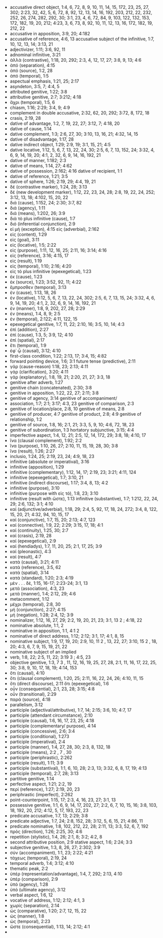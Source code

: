 - accusative direct object, 1:4, 6, 72, 8, 9, 10, 11, 14, 15, 172, 23, 25, 27, 302; 2:23, 32, 42, 5, 6, 72, 8, 92, 12, 13, 14, 16, 192, 203, 212, 22, 232, 252, 26, 274, 282, 292, 30; 3:1, 23, 4, 6, 72, 84, 9, 103, 122, 132, 153, 172, 182, 19, 20, 212; 4:23, 3, 6, 73, 8, 92, 10, 11, 12, 13, 16, 172, 182, 19, 212, 22
- accusative in apposition, 3:9, 20; 4:182
- accusative of reference, 4:6, 13 accusative subject of the infinitive, 1:7, 10, 12, 13, 14; 3:13, 21
- adjectivizer, 1:11; 3:6, 92, 11
- adnominal infinitive, 3:21
- ἀλλὰ (contrastive), 1:18, 20, 292; 2:3, 4, 12, 17, 27; 3:8, 9, 13; 4:6
- ἀπό (separation), 4:15
- ἀπό (source), 1:2, 28
- ἀπό (temporal), 1:5
- aspectual emphasis, 1:21, 25; 2:17
- asyndeton, 3:5, 7; 4:4, 5
- attributed genitive, 1:22; 3:8
- attributive genitive, 2:7; 3:212; 4:18
- ἄχρι (temporal), 1:5, 6 
- chiasm, 1:16; 2:29; 3:4, 9; 4:9
- complement in double accusative, 2:32, 62, 20, 292; 3:72, 8, 172, 18 
- crasis, 2:19, 28 
- dative of advantage, 1:2, 7, 19, 22, 27; 3:12, 7; 4:18, 20
- dative of cause, 1:14
- dative complement, 1:3; 2:6, 27, 30; 3:10, 13, 16, 21; 4:32, 14, 15
- dative of disadvantage, 1:17, 28
- dative indirect object, 1:29; 2:9, 19; 3:1, 15, 21; 4:5
- dative locative, 1:12, 5, 6, 7, 13, 22, 24, 30; 2:5, 6, 7, 13, 152, 24; 3:32, 4, 6, 9, 14, 19, 20; 4:1, 2, 32, 6, 9, 14, 16, 192, 21
- dative of manner, 1:182; 2:3
- dative of means, 1:14, 27; 4:62
- dative of possession, 2:162; 4:16 dative of recipient, 1:1
- dative of reference, 1:21; 3:5
- dative of sphere, 1:26; 2:19, 29; 4:4, 19, 21
- δέ (contrastive marker), 1:24, 28; 3:13
- δέ (new development marker), 1:12, 22, 23, 24, 28; 2:8, 19, 22, 24, 252; 3:12, 13, 18; 4:102, 15, 20, 22
- διά (cause), 1:152, 24; 2:30; 3:7, 82
- διά (agency), 1:11
- διά (means), 1:202, 26; 3:9
- διὰ τὸ plus infinitive (cause), 1:7 
- διό (inferential conjunction), 2:9 
- εἰ μή (exception), 4:15 εἰς (adverbial), 2:162
- εἰς (content), 1:29
- εἰς (goal), 3:11
- εἰς (locative), 1:5; 2:22
- εἰς (purpose), 1:11, 12, 16, 25; 2:11, 16; 3:14; 4:16
- εἰς (reference), 3:16; 4:15, 17
- εἰς (result), 1:19
- εἰς (temporal), 1:10; 2:16; 4:20
- εἰς τὸ plus infinitive (epexegetical), 1:23
- ἐκ (cause), 1:23
- ἐκ (source), 1:23; 3:52, 92, 11; 4:22
- ἔμπροσθεν (temporal), 3:13
- ἐν (cause), 1:13, 18, 26
- ἐν (locative), 1:12, 5, 6, 7, 13, 22, 24, 302; 2:5, 6, 7, 13, 15, 24; 3:32, 4, 6, 9, 14, 19, 20; 4:1, 2, 32, 6, 9, 14, 16, 192, 21
- ἐν (manner), 1:8, 9, 202, 27, 28; 2:29
- ἐν (means), 1:4, 8, 9; 2:5
- ἐν (temporal), 2:122; 4:11, 122, 15
- epexegetical genitive, 1:7, 11, 22; 2:10, 16; 3:5, 10, 14; 4:3
- ἐπί (addition), 2:27
- ἐπί (cause), 1:3, 5; 3:9, 12; 4:10
- ἐπί (spatial), 2:17
- ἔτι (temporal), 1:9
- ἐφ᾽ ᾧ (causal), 3:12; 4:10 
- first-class condition, 1:22; 2:13, 17; 3:4, 15; 4:82
- forward pointing device, 1:6; 3:1 future tense (predictive), 2:11 
- γάρ (cause-reason) 1:18, 23; 2:13; 4:11
- γάρ (clarification), 3:20; 4:11
- γάρ (explanatory), 1:8, 19, 21; 2:20, 21, 27; 3:3, 18
- genitive after adverb, 1:27 
- genitive chain (concatenated), 2:30; 3:8
- genitive in apposition, 1:22, 22, 27; 2:11; 3:8
- genitive of agency, 3:14 genitive of accompaniment/
-    association, 1:7; 2:1; 3:17; 4:3, 23 genitive of comparison, 2:3
- genitive of location/place, 2:8, 10 genitive of means, 2:8
- genitive of producer, 4:7 genitive of product, 2:8; 4:9 genitive of relationship, 1:2
- genitive of source, 1:8, 16; 2:1, 21; 3:3, 5, 9, 10; 4:6, 72, 18, 23
- genitive of subordination, 1:3 hortatory subjunctive, 3:15; 4:4
- imperfective aspect, 1:4, 12, 21; 2:5, 12, 14, 172, 29; 3:8, 18; 4:10, 17
- ἵνα (clausal complement), 1:92; 2:2
- ἵνα (purpose), 1:10, 26, 27; 2:10, 11, 15, 19, 28, 30; 3:8
- ἵνα (result), 1:26; 2:27
- inclusio, 1:24, 25; 2:19, 23, 24; 4:9, 18, 23
- infinitive (absolute or imperatival), 3:16
- infinitive (apposition), 1:29
- infinitive  (complementary), 1:12, 14, 17; 2:19, 23; 3:21; 4:11, 124
- infinitive (epexegetical), 1:7; 3:10, 21
- infinitive (indirect discourse), 1:17; 3:4, 8, 13; 4:2
- infinitive (purpose), 3:10
- infinitive (purpose with εἰς τό), 1:8, 23; 3:10
- infinitive (result with ὥστε), 1:13 infinitive (substantive), 1:7; 1:212, 22, 24, 29; 2:6, 132; 3:1; 4:10 
- καί (adjunctive/adverbial), 1:18, 29; 2:4, 5, 92, 17, 18, 24, 272; 3:4, 8, 122, 15, 20, 21; 4:32, 94, 10, 15, 17
- καί (conjunctive), 1:7, 15, 20; 2:13; 4:7, 123
- καί (connective), 1:9, 22; 2:29; 3:15, 17, 18; 4:1
- καί (continuity), 1:25, 30; 2:7
- καί (crasis), 2:19, 28
- καί (epexegetical), 2:9
- καί (hendiadys), 1:7, 11, 20, 25; 2:1, 17, 25; 3:9
- καί (pleonastic), 4:3
- καί (result), 4:7
- κατά (causal), 3:21; 4:11
- κατά (reference), 3:5, 62
- κατά (spatial), 3:14
- κατά (standard), 1:20; 2:3; 4:19 
- μὲν . . . δὲ, 1:15, 16-17; 2:23-24; 3:1, 13
- μετά (association), 4:3, 23
- μετά (manner), 1:4; 2:12, 29; 4:6
- metacomment, 1:12
- μέχρι (temporal), 2:8, 30
- μή (conjunction), 2:27; 4:15 
- μή (negation), 1:28; 2:4, 12; 3:9
- nominalizer, 1:12, 16, 27, 29; 2:2,  19, 20, 21, 23; 3:1, 13 2 ; 4:18, 22
- nominative absolute, 1:1, 2
- nominative in apposition, 1:1, 4:1 2
- nominative of direct address, 1:12;  2:12; 3:1, 17; 4:1, 8, 15
- nominative subject, 1:9, 17, 19, 20;  2:9, 10, 11 2 , 13, 22, 27; 3:10, 15 2 ,  18, 20; 4:3, 6, 7, 9, 15, 19, 21, 22
- nominative subject of an implied 
- verb, 1:8, 22; 2:5, 11, 22; 3:19 3 ;  4:5, 23
- objective genitive, 1:3, 7 3 , 11, 12,  16, 19, 25, 27, 28, 2:1, 11, 16, 17,  22, 25, 30; 3:8, 9, 10, 17, 18, 19; 4:14, 153
- ὅτι (causal), 4:10
- ὅτι (clausal complement), 1:20, 25; 2:11, 16, 22, 24, 26; 4:10, 11, 15
- ὅτι (direct discourse), 2:11 ὅτι (epexegetical), 1:6
- οὖν (consequential), 2:1, 23, 28; 3:15; 4:8
- οὖν (transitional), 2:29
- παρά (source), 4:18 
- parallelism, 3:12
- participle (adjectival/attributive), 1:7, 14; 2:15; 3:6, 10; 4:7, 17
- participle (attendant circumstance), 2:10
- participle (causal), 1:6, 16, 17, 23, 25; 4:18
- participle (complementary/ purpose), 4:14
- participle (concessive), 2:6; 3:4
- participle (conditional), 1:273
- participle (imperatival), 2:4
- participle (manner), 1:4, 27, 28, 30; 2:3, 8, 132, 18
- participle (means), 2:2 , 7 , 30
- participle (periphrastic), 2:262
- participle (result), 1:11; 3:9
- participle (substantival), 1:1, 6, 10, 28; 2:3, 13; 3:32, 6, 8, 17, 19; 4:13
- participle (temporal), 2:7, 28; 3:13
- partitive genitive, 1:14
- perfective aspect, 1:21; 2:2, 19
- περί (reference), 1:27; 2:19, 20, 23
- periphrastic (imperfect), 2:262
- point-counterpoint, 1:15, 17; 2:3, 4, 16, 23, 27; 3:1, 13
- possessive genitive, 1:1, 6, 9, 14, 17, 202, 27; 2:2, 6, 7, 10, 15, 16; 3:8, 103, 18, 192, 20, 212; 4:12, 5, 17, 193, 22, 23
- predicate accusative, 1:7, 13; 2:29; 3:8
- predicate adjective, 1:7, 24; 2:8, 152, 28; 3:12, 5, 6, 15, 21; 4:86, 11
- predicate nominative, 1:8, 102, 212, 22, 28; 2:11, 13; 3:3, 52, 6, 7, 192
- πρός (direction), 1:26; 2:25, 30; 4:6 
- repetition (stylistic), 1:4, 26; 2:1, 8; 3:2; 4:2, 8 
- second attributive position, 2:9 stative aspect, 1:6; 2:24; 3:3
- subjective genitive, 1:3, 8, 26, 27; 2:302; 3:9
- σύν (accompaniment), 1:1, 23; 2:22; 4:21
- τάχεως (temporal), 2:19, 24 
- temporal adverb, 1:4; 3:12; 4:10
- thematic peak, 2:2 
- ὑπέρ (representation/advantage), 1:4, 7, 292; 2:13, 4:10
- ὑπέρ (comparison), 2:9
- ὑπό (agency), 1:28
- ὑπό (ultimate agency), 3:12 
- verbal aspect, 1:6, 12
- vocative of address, 1:12; 2:12; 4:1, 3 
- χωρίς (separation), 2:14 
- ὡς (comparative), 1:20; 2:7, 12, 15, 22
- ὡς (manner), 1:8
- ὡς (temporal), 2:23
- ὥστε (consequential), 1:13, 14; 2:12; 4:1
- 